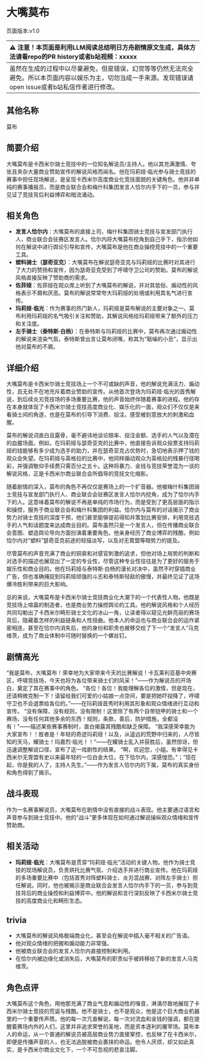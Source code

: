 # 大嘴莫布
页面版本:v1.0
 

| :warning: 注意！本页面是利用LLM阅读总结明日方舟剧情原文生成，具体方法请看repo的PR history或者b站视频：xxxxx           |
|:----------------------------|
| 虽然在生成的过程中以尽量避免，但是错误，幻觉等等仍然无法完全避免。所以本页面内容以娱乐为主，切勿当成一手来源。发现错误请open issue或者b站私信作者进行修改。|



## 其他名称
莫布
## 简要介绍
大嘴莫布是卡西米尔骑士竞技中的一位知名解说员/主持人。他以其充满激情、夸张且夹杂大量商业赞助宣传的解说风格而闻名。他在玛莉娅·临光参与骑士竞技的赛事中担任现场解说，是呈现卡西米尔高度商业化竞技面貌的关键角色。他并非单纯的赛事播报员，而是商业联合会和梅什科集团发言人恰尔内手下的一员，参与并见证了竞技背后利益博弈和暗流涌动。
## 相关角色
-   **发言人恰尔内**：大嘴莫布的直接上司，梅什科集团骑士竞技与宣发部门执行人，商业联合会驻赛区发言人。恰尔内将大嘴莫布挖角到自己手下，指示他如何在解说中进行舆论引导和宣传，大嘴莫布是他在商业操控竞技中的一个重要工具。
-   **塑料骑士（瑟奇亚克）**：大嘴莫布在解说瑟奇亚克与玛莉娅的比赛时对其进行了大力的赞扬和宣传，因为瑟奇亚克受到了呼啸守卫公司的赞助。莫布的解说风格直接反映了赞助商的需求。
-   **佐菲娅**：佐菲娅在观众席上听到了大嘴莫布的解说，并对其低俗、煽动性的风格表示不屑和厌恶。莫布的解说常常夸大玛莉娅的处境或利用其名气进行宣传。
-   **玛莉娅·临光**：作为赛事的热门新人，玛莉娅是莫布解说的主要对象之一。莫布利用玛莉娅的名气吸引关注和赞助，其解说风格给玛莉娅带来了额外的压力和关注度。
-   **左手骑士（泰特斯·白杨）**：在泰特斯与玛莉娅的比赛中，莫布再次通过煽动性的解说来渲染气氛，泰特斯曾出言让莫布闭嘴，称其为“聒噪的小丑”，显示出他对莫布的不屑。
## 详细介绍
大嘴莫布是卡西米尔骑士竞技场上一个不可或缺的声音，他的解说充满活力、煽动性，且无处不在地充斥着商业赞助的宣传。从他首次登场为玛莉娅·临光的首秀解说，到后续炎刃竞技场的多场重要比赛，他的声音始终伴随着赛事的进程。他的存在本身就体现了卡西米尔骑士竞技高度商业化、娱乐化的一面，观众们不仅仅是来看骑士间的角逐，也是在莫布的引导下消费、投注，感受被刻意放大的刺激和血腥。

莫布的解说词直白且露骨，毫不避讳地谈论赔率、投注金额、选手的人气以及潜在的血腥场面。例如，在玛莉娅与瑟奇亚克的比赛中，他直接告诉观众投票支持玛莉娅的钱能够有多少成为选手的助力，并在瑟奇亚克占优势时，急切地表示押了钱的观众会失望。在玛莉娅与英格拉的比赛中，他同样煽动观众为英格拉的残暴行径喝彩，并强调敬仰手续费只需百分之五十。这种将暴力、金钱与竞技荣誉混为一谈的解说风格，正是卡西米尔商业联合会所倡导的竞技文化缩影。

随着剧情的深入，莫布的角色不再仅仅是赛场上的一个扩音器。他被梅什科集团骑士竞技与宣发部门执行人、商业联合会驻赛区发言人恰尔内挖角，成为了恰尔内手下的人。这意味着莫布的解说不再是单纯的市场行为，而是受到了更高层面的指示和操控，服务于商业联合会和梅什科集团的利益。恰尔内与莫布的对话揭示了商业势力对骑士竞技的深度干预，他们甚至能够提前得知并策划比赛安排，利用竞技选手的人气和话题度来达成商业目的。莫布虽然只是一个发言人，但在传播商业联合会意图、塑造舆论导向方面扮演着重要角色。他亲身经历了商业博弈的残酷，例如恰尔内对“塑料”瑟奇亚克前途的轻描淡写，以及对无胄盟等暗势力的提及。

尽管莫布的声音充满了商业的铜臭和对感官刺激的追求，但他对场上局势的判断和对选手的描述也展现出了一定的专业性，尽管这种专业性往往是为了更好的服务于娱乐性和商业目的。他在玛莉娅与泰特斯·白杨的漫长对决中，虽然不时穿插商业广告，但也准确捕捉到玛莉娅顽强的斗志和泰特斯轻敌的傲慢，并最终见证了这场爆冷胜利带来的巨大影响。

总的来说，大嘴莫布是卡西米尔骑士竞技商业化大潮下的一个代表性人物。他既是竞技场上喧嚣的制造者，也是商业势力操控舆论的工具。他的解说风格和个人经历共同勾勒出了卡西米尔畸形骑士文化的冰山一角，让读者得以窥见光鲜亮丽的赛场背后，隐藏着怎样的利益链条和人性扭曲。他本人的命运也与商业联合会的运作紧密相连，甚至在恰尔内消失后，他的身份和职责也被移交给了下一个“发言人”马克维茨，成为了商业体制中可随时替换的一个螺丝钉。
## 剧情高光
“我是莫布，大嘴莫布！荣幸地为大家带来今天的比赛解说！卡瓦莱利亚基中央赛区，呼啸竞技场，今天也将为各位带来骑士们的风采！”——作为解说员的开场白，奠定了其在赛事中的角色。
“各位！各位！我能理解各位的激情，但是现在，还请稍微克制一下！请留给我们可爱的小姑娘一点空间，要是把她吓投降了，呼啸守卫也不会退票给各位的。”——在玛莉娅首秀时利用其形象和观众情绪进行互动和宣传。
“没有保障，没有规则，没有限制！这里除了有两个自带铠甲的骑士和一个赛场，没有任何其他多余的东西！规则，条款，善后，防护措施，全都没有！”——描述某些赛事赛制时，直白揭露其残酷和缺乏保障。
“我深感荣幸能为大家宣布！！胜者是！年轻的奇迹玛莉娅！以及，从遥远的荒野中归来的，人尽皆知的天马，耀骑士！玛嘉烈·临光！！”——在耀骑士乱入并获胜后，虽然惊讶，但迅速调整解说口径，宣布了这一戏剧性的结果。
“啊，欢迎您，小姐。有幸得见卡西米尔无胄盟有史以来最年轻的一位白金大位，在下恰尔内，深感惶恐。”；“现在起，你是我的人了，主持人先生。”——作为发言人恰尔内的下属，莫布的真实身份和角色得到了揭示。
## 战斗表现
作为一名赛事解说员，大嘴莫布在剧情中没有直接的战斗表现。他主要通过语言和声音参与到骑士竞技中。他的“战斗”更多体现在如何通过解说操纵观众情绪和宣传赞助商。
## 相关活动
-   **玛莉娅·临光**：大嘴莫布是贯穿“玛莉娅·临光”活动的关键人物。他作为骑士竞技的现场解说员，负责烘托比赛气氛、介绍选手并进行商业宣传。他在玛莉娅的多场重要比赛中（包括首秀对阵塑料骑士、炎刃混战赛、对阵左手骑士）担任解说。同时，他也被揭示是商业联合会发言人恰尔内手下的一员，参与到竞技背后的商业操控和利益博弈中。他的解说和言行深刻反映了卡西米尔骑士竞技的高度商业化和畸形生态。
## trivia
- 大嘴莫布的解说风格极端商业化，甚至会在解说中插入毫不相关的广告语。
- 他对观众情绪的把握和煽动能力非常强。
- 他被商业联合会的发言人恰尔内直接控制和利用。
- 在恰尔内被边缘化或消失后，大嘴莫布的职责似乎被转移给了新的发言人马克维茨。
## 角色点评
大嘴莫布这个角色，用他那充满了商业气息和煽动性的嗓音，淋漓尽致地展现了卡西米尔骑士竞技的荒诞与残酷。他不是骑士，也不是观众，他是这个巨大商业机器里的一个重要传声筒。他的每一次亢奋解说，每一次对流血和金钱的强调，都在提醒着赛场内外的人们，这里并非追求荣誉的圣地，而是资本逐利的屠宰场。莫布本人的命运，从一个普通的解说员被高层商业势力直接掌控，也反映了在卡西米尔，即便是传播声音的人，也无法逃脱被商业裹挟的命运。他令人厌烦，却又如此真实，是卡西米尔商业文化下，一个不可忽视的悲哀注脚。